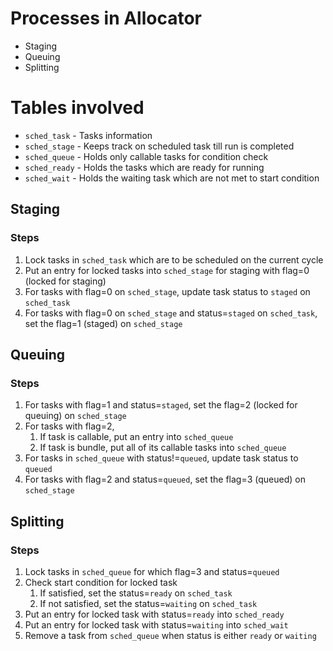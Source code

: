 # Processes in Allocator
- Staging
- Queuing
- Splitting

# Tables involved
- `sched_task` - Tasks information
- `sched_stage` - Keeps track on scheduled task till run is completed
- `sched_queue` - Holds only callable tasks for condition check
- `sched_ready` - Holds the tasks which are ready for running
- `sched_wait` - Holds the waiting task which are not met to start condition

## Staging
### Steps
1. Lock tasks in `sched_task` which are to be scheduled on the current cycle
2. Put an entry for locked tasks into `sched_stage` for staging with flag=0 (locked for staging)
3. For tasks with flag=0 on `sched_stage`, update task status to `staged` on `sched_task`
4. For tasks with flag=0 on `sched_stage` and status=`staged` on `sched_task`, set the flag=1 (staged) on `sched_stage`

## Queuing
### Steps
1. For tasks with flag=1 and status=`staged`, set the flag=2 (locked for queuing) on `sched_stage`
2. For tasks with flag=2,
    1. If task is callable, put an entry into `sched_queue`
    2. If task is bundle, put all of its callable tasks into `sched_queue`
3. For tasks in `sched_queue` with status!=`queued`, update task status to `queued`
4. For tasks with flag=2 and status=`queued`, set the flag=3 (queued) on `sched_stage`

## Splitting
### Steps
1. Lock tasks in `sched_queue` for which flag=3 and status=`queued`
2. Check start condition for locked task
    1. If satisfied, set the status=`ready` on `sched_task`
    2. If not satisfied, set the status=`waiting` on `sched_task`
3. Put an entry for locked task with status=`ready` into `sched_ready`
4. Put an entry for locked task with status=`waiting` into `sched_wait`
5. Remove a task from `sched_queue` when status is either `ready` or `waiting`